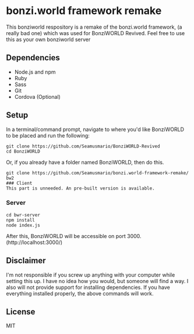 # bonzi.world framework remake

This bonziworld respository is a remake of the bonzi.world framework, (a really bad one) which was used for BonziWORLD Revived.
Feel free to use this as your own bonziworld server

## Dependencies
- Node.js and npm
- Ruby
- Sass
- Git
- Cordova (Optional)

## Setup
In a terminal/command prompt, navigate to where you'd like BonziWORLD to be placed and run the following:
```
git clone https://github.com/Seamusmario/BonziWORLD-Revived
cd BonziWORLD
```
Or, if you already have a folder named BonziWORLD, then do this.
```
git clone https://github.com/Seamusmario/bonzi.world-framework-remake/ bw2
### Client
This part is unneeded. An pre-built version is available.
```
### Server
```
cd bwr-server
npm install
node index.js
```
After this, BonziWORLD will be accessible on port 3000. (http://localhost:3000/)

## Disclaimer
I'm not responsible if you screw up anything with your computer while setting this up. I have no idea how you would, but someone will find a way. I also will not provide support for installing dependencies. If you have everything installed properly, the above commands will work.

## License
MIT

